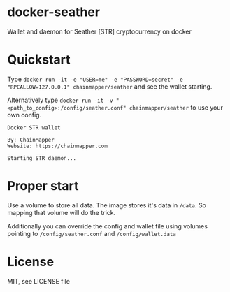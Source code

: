 # docker-seather
Wallet and daemon for Seather [STR] cryptocurrency on docker

# Quickstart
Type `docker run -it -e "USER=me" -e "PASSWORD=secret" -e "RPCALLOW=127.0.0.1" chainmapper/seather` and see the wallet starting.

Alternatively type `docker run -it -v "<path_to_config>:/config/seather.conf" chainmapper/seather` to use your own config.

```
Docker STR wallet

By: ChainMapper
Website: https://chainmapper.com

Starting STR daemon...
```

# Proper start
Use a volume to store all data. The image stores it's data in `/data`. So mapping that volume will do the trick.

Additionally you can override the config and wallet file using volumes pointing to `/config/seather.conf` and `/config/wallet.data`

# License
MIT, see LICENSE file